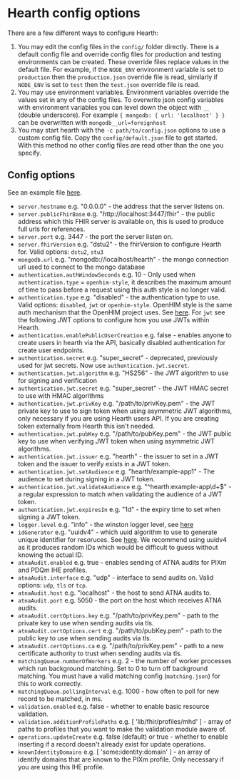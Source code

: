 # Hearth config options

There are a few different ways to configure Hearth:

1. You may edit the config files in the `config/` folder directly. There is a default config file and override config files for production and testing environments can be created. These override files replace values in the default file. For example, if the `NODE_ENV` environment variable is set to `production` then the `production.json` override file is read, similarly if `NODE_ENV` is set to `test` then the `test.json` override file is read.
2. You may use environment variables. Environment variables override the values set in any of the config files. To overwrite json config variables with environment variables you can level down the object with `__` (double underscore).  For example `{ mongodb: { url: 'localhost' } }` can be overwritten with `mongodb__url=foreignhost`
3. You may start hearth with the `-c path/to/config.json` options to use a custom config file. Copy the `config/default.json` file to get started. With this method no other config files are read other than the one you specify.

## Config options

See an example file [here](default.json).

* `server.hostname` e.g. "0.0.0.0" - the address that the server listens on.
* `server.publicFhirBase` e.g. "http://localhost:3447/fhir" - the public address which this FHIR server is available on, this is used to produce full urls for references.
* `server.port` e.g. 3447 - the port the server listen on.
* `server.fhirVersion` e.g. "dstu2" - the fhirVersion to configure Hearth for. Valid  options: `dstu2`, `stu3`
* `mongodb.url` e.g. "mongodb://localhost/hearth" - the mongo connection url used to connect to the mongo database
* `authentication.authWindowSeconds` e.g. 10 - Only used when `authentication.type` = `openhim-style`, it describes the maximum amount of time to pass before a request using this auth style is no longer valid.
* `authentication.type` e.g. "disabled" - the authentication type to use. Valid options: `disabled`, `jwt` or `openhim-style`. OpenHIM style is the same auth mechanism that the OpenHIM project uses. See [here](http://openhim.readthedocs.io/en/latest/dev-guide/api-ref.html#initial-authentication-notification). For `jwt` see the following JWT options to configure how you use JWTs within Hearth.
* `authentication.enablePublicUserCreation` e.g. false - enables anyone to create users in hearth via the API, basically disabled authentication for create user endpoints.
* `authentication.secret` e.g. "super_secret" - deprecated, previously used for jwt secrets. Now use `authentication.jwt.secret`.
* `authentication.jwt.algorithm` e.g. "HS256" - the JWT algorithm to use for signing and verification
* `authentication.jwt.secret` e.g. "super_secret" - the JWT HMAC secret to use with HMAC algorithms
* `authentication.jwt.privKey` e.g. "/path/to/privKey.pem" - the JWT private key to use to sign token when using asymmetric JWT algorithms, only necessary if you are using Hearth users API. If you are creating token externally from Hearth this isn't needed.
* `authentication.jwt.pubKey` e.g. "/path/to/pubKey.pem" - the JWT public key to use when verifying JWT token when using asymmetric JWT algorithms.
* `authentication.jwt.issuer` e.g. "hearth" - the issuer to set in a JWT token and the issuer to verify exists in a JWT token.
* `authentication.jwt.setAudience` e.g. "hearth/example-app1" - The audience to set during signing in a JWT token.
* `authentication.jwt.validateAudience` e.g. "^hearth:example-app\\d+$" - a regular expression to match when validating the audience of a JWT token.
* `authentication.jwt.expiresIn` e.g. "1d" - the expiry time to set when signing a JWT token.
* `logger.level` e.g. "info" - the winston logger level, see [here](https://github.com/winstonjs/winston#logging-levels)
* `idGenerator` e.g. "uuidv4" - which uuid algorithm to use to generate unique identifier for resoruces. See [here](https://github.com/kelektiv/node-uuid). We recommend using uuidv4 as it produces random IDs which would be difficult to guess without knowing the actual ID.
* `atnaAudit.enabled` e.g. true - enables sending of ATNA audits for PIXm and PDQm IHE profiles.
* `atnaAudit.interface` e.g. "udp" - interface to send audits on. Valid options: `udp`, `tls` or `tcp`.
* `atnaAudit.host` e.g. "localhost" - the host to send ATNA audits to.
* `atnaAudit.port` e.g. 5050 - the port on the host which receives ATNA audits.
* `atnaAudit.certOptions.key` e.g. "/path/to/privKey.pem" - path to the private key to use when sending audits via tls.
* `atnaAudit.certOptions.cert` e.g. "/path/to/pubKey.pem" - path to the public key to use when sending audits via tls.
* `atnaAudit.certOptions.ca` e.g. "/path/to/privKey.pem" - path to a new certificate authority to trust when sending audits via tls.
* `matchingQueue.numberOfWorkers` e.g. 2 - the number of worker processes which run background matching. Set to 0 to turn off background matching. You must have a valid matching config (`matching.json`) for this to work correctly.
* `matchingQueue.pollingInterval` e.g. 1000 - how often to poll for new record to be matched, in ms.
* `validation.enabled` e.g. false - whether to enable basic resource validation.
* `validation.additionProfilePaths` e.g. [ 'lib/fhir/profiles/mhd' ] - array of paths to profiles that you want to make the validation module aware of.
* `operations.updateCreate` e.g. false (default) or true - whether to enable inserting if a record doesn't already exist for update operations.
* `knownIdentityDomains` e.g. [ 'some:identity:domain' ] - an array of identify domains that are known to the PIXm profile. Only necessary if you are using this IHE profile.
